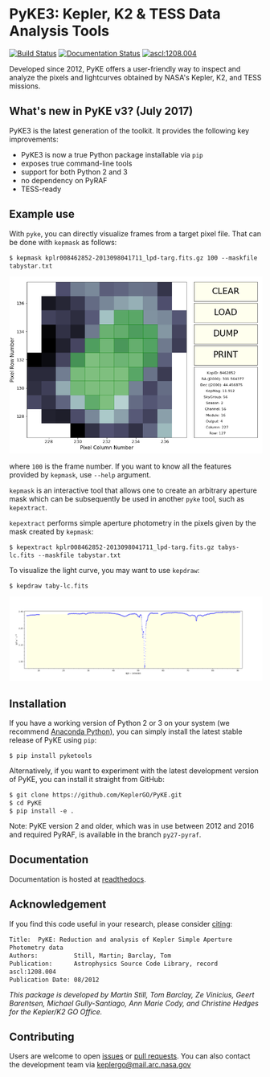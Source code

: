 # PyKE3: Kepler, K2 & TESS Data Analysis Tools
[![Build Status](https://travis-ci.org/KeplerGO/PyKE.svg?branch=dev)](https://travis-ci.org/KeplerGO/PyKE) [![Documentation Status](https://readthedocs.org/projects/pyke/badge/?version=latest)](http://pyke.readthedocs.io/en/latest/?badge=latest) <a href="http://ascl.net/1208.004"><img src="https://img.shields.io/badge/ascl-1208.004-blue.svg?colorB=262255" alt="ascl:1208.004" /></a>

<!-- ***Tools for working with data from NASA's Kepler & TESS Space Telescopes.*** -->

Developed since 2012, PyKE offers a user-friendly way to inspect and analyze
the pixels and lightcurves obtained by NASA's Kepler, K2, and TESS missions.

## What's new in PyKE v3? (July 2017)

PyKE3 is the latest generation of the toolkit.
It provides the following key improvements:
* PyKE3 is now a true Python package installable via `pip`
* exposes true command-line tools
* support for both Python 2 and 3
* no dependency on PyRAF
* TESS-ready

## Example use

With ``pyke``, you can directly visualize frames from a target pixel file.
That can be done with ``kepmask`` as follows:

```
$ kepmask kplr008462852-2013098041711_lpd-targ.fits.gz 100 --maskfile tabystar.txt
```

![kepmask](docs/source/_static/images/readme/kepmask.png)

where ``100`` is the frame number.
If you want to know all the features provided by ``kepmask``, use ``--help`` argument.

``kepmask`` is an interactive tool that allows one to create an arbitrary
aperture mask which can be subsequently be used in another ``pyke`` tool,
such as ``kepextract``.

``kepextract`` performs simple aperture photometry in the pixels given by the mask
created by ``kepmask``:

```
$ kepextract kplr008462852-2013098041711_lpd-targ.fits.gz tabys-lc.fits --maskfile tabystar.txt
```

To visualize the light curve, you may want to use ``kepdraw``:

```
$ kepdraw taby-lc.fits
```

![kepdraw](docs/source/_static/images/readme/kepdraw.png)

## Installation

If you have a working version of Python 2 or 3 on your system
(we recommend [Anaconda Python](https://www.continuum.io/downloads)),
you can simply install the latest stable release of PyKE using ``pip``:

    $ pip install pyketools

Alternatively, if you want to experiment with the latest development version of
PyKE, you can install it straight from GitHub:

    $ git clone https://github.com/KeplerGO/PyKE.git
    $ cd PyKE
    $ pip install -e .

Note: PyKE version 2 and older, which was in use between 2012 and 2016 and
required PyRAF, is available in the branch ``py27-pyraf``.

## Documentation

Documentation is hosted at [readthedocs](http://pyke.rtfd.io).


## Acknowledgement
If you find this code useful in your research, please consider [citing](http://adsabs.harvard.edu/abs/2012ascl.soft08004S):

```
Title:	PyKE: Reduction and analysis of Kepler Simple Aperture Photometry data
Authors:          Still, Martin; Barclay, Tom
Publication:      Astrophysics Source Code Library, record ascl:1208.004
Publication Date: 08/2012
```

*This package is developed by Martin Still, Tom Barclay, Ze Vinicius, Geert Barentsen, Michael Gully-Santiago, Ann Marie Cody, and Christine Hedges for the Kepler/K2 GO Office.*

## Contributing

Users are welcome to open [issues](https://github.com/KeplerGO/PyKE/issues) or [pull requests](https://github.com/KeplerGO/PyKE/pulls).
You can also contact the development team via keplergo@mail.arc.nasa.gov
